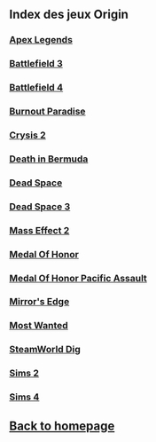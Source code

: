 ## Index des jeux Origin

### [Apex Legends](https://www.ea.com/games/apex-legends)    
### [Battlefield 3](https://www.ea.com/games/battlefield/battlefield-3)    
### [Battlefield 4](https://www.ea.com/fr-fr/games/battlefield/battlefield-4)     
### [Burnout Paradise](https://www.ea.com/games/burnout/burnout-paradise)    
### [Crysis 2](https://www.ea.com/games/crysis/crysis-2)   
### [Death in Bermuda](https://www.origin.com/can/en-us/store/dead-in-bermuda/dead-in-bermuda)    
### [Dead Space](https://www.ea.com/fr-fr/games/dead-space/dead-space)    
### [Dead Space 3](https://www.ea.com/games/dead-space/dead-space-3) 
### [Mass Effect 2](https://www.ea.com/games/mass-effect/mass-effect-2)    
### [Medal Of Honor](https://www.ea.com/games/medal-of-honor)    
### [Medal Of Honor Pacific Assault](https://www.ea.com/games/medal-of-honor/medal-of-honor-pacific-assault)    
### [Mirror's Edge](https://www.ea.com/games/mirrors-edge)    
### [Most Wanted](https://www.ea.com/games/need-for-speed/need-for-speed-most-wanted)    
### [SteamWorld Dig](https://www.origin.com/can/fr-ca/store/steamworld/steamworld-dig)    
### [Sims 2](https://www.ea.com/games/the-sims/the-sims-2)    
### [Sims 4](https://www.ea.com/games/the-sims/the-sims-4)    

## [Back to homepage](/)
